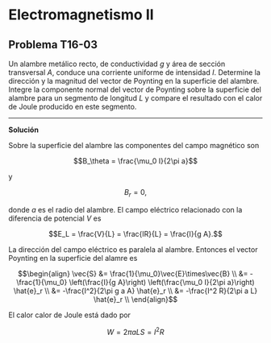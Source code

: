 # Electromagnetismo II
## Problema T16-03

Un alambre metálico recto, de conductividad $`g`$ y área de sección
transversal $`A`$, conduce una corriente uniforme de intensidad $`I`$.
Determine la dirección y la magnitud del vector de Poynting en la superficie
del alambre. Integre la componente normal del vector de Poynting sobre la
superficie del alambre para un segmento de longitud $`L`$ y compare el
resultado con el calor de Joule producido en este segmento.

---

**Solución**

Sobre la superficie del alambre las componentes del campo magnético son

```math
B_\theta = \frac{\mu_0 I}{2\pi a}
```

y

```math
B_r = 0,
```

donde $`a`$ es el radio del alambre. El campo eléctrico relacionado con
la diferencia de potencial $`V`$ es

```math
E_L = \frac{V}{L} = \frac{IR}{L} = \frac{I}{g A}.
```

La dirección del campo eléctrico es paralela al alambre. Entonces el
vector Poynting en la superficie del alamre es

```math
\begin{align}
\vec{S}
&= \frac{1}{\mu_0}\vec{E}\times\vec{B} \\
&= -\frac{1}{\mu_0} \left(\frac{I}{g A}\right)
  \left(\frac{\mu_0 I}{2\pi a}\right) \hat{e}_r \\
&= -\frac{I^2}{2\pi g a A} \hat{e}_r \\
&= -\frac{I^2 R}{2\pi a L} \hat{e}_r \\
\end{align}
```

El calor calor de Joule está dado por

```math
W = 2\pi a L S = I^2 R
```
